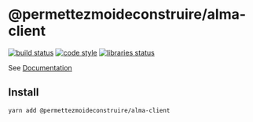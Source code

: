 # @permettezmoideconstruire/alma-client

[![build status](https://img.shields.io/travis/permettez-moi-de-construire/alma-client?style=flat-square&logo=travis)](https://travis-ci.org/github/permettez-moi-de-construire/alma-client) [![code style](https://img.shields.io/badge/code_style-standard-brightgreen.svg?style=flat-square&logo=javascript)](https://standardjs.com/) [![libraries status](https://img.shields.io/david/permettez-moi-de-construire/alma-client?style=flat-square&logo=npm)](https://david-dm.org/permettez-moi-de-construire/alma-client)

See [Documentation](https://permettez-moi-de-construire.github.io/alma-client)

## Install

```
yarn add @permettezmoideconstruire/alma-client
```
